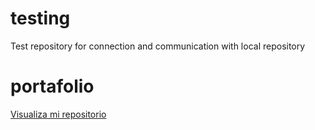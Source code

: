 # testing
Test repository for connection and communication with local repository

# portafolio
<a href="https://luzdalis-lopez.github.io/portafolio/" target="_blank">Visualiza mi repositorio</a>
